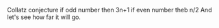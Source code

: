 Collatz conjecture
  if odd number then 3n+1
  if even number theb n/2
And let's see how far it will go.
